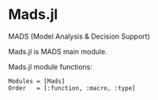 # Mads.jl

MADS (Model Analysis & Decision Support)

Mads.jl is MADS main module.

Mads.jl module functions:

```@autodocs
Modules = [Mads]
Order   = [:function, :macro, :type]
```